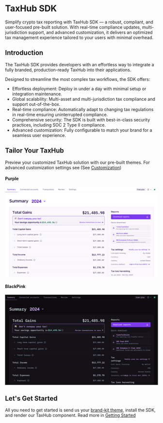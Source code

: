 # TaxHub SDK

Simplify crypto tax reporting with TaxHub SDK — a robust, compliant, and user-focused pre-built solution. With real-time compliance updates, multi-jurisdiction support, and advanced customization, it delivers an optimized tax management experience tailored to your users with minimal overhead.

## Introduction

The TaxHub SDK provides developers with an effortless way to integrate a fully branded, production-ready TaxHub into their applications.

Designed to streamline the most complex tax workflows, the SDK offers:

-   Effortless deployment: Deploy in under a day with minimal setup or integration maintenance.
-   Global scalability: Multi-asset and multi-jurisdiction tax compliance and support out-of-the-box.
-   Real-time compliance: Automatically adapt to changing tax regulations in real-time ensuring uninterrupted compliance.
-   Comprehensive security: The SDK is built with best-in-class security practices, including SOC 2 Type II compliance.
-   Advanced customization: Fully configurable to match your brand for a seamless user experience.

## Tailor Your TaxHub

Preview your customized TaxHub solution with our pre-built themes. For advanced customization settings see (See&nbsp;[Customization](/Customization))

<!-- tabs:start -->

#### **Purple**

![Purple Theme](media/Purple.png)

#### **BlackPink**

![Black Pink Theme](media/Blackpink.png)

<!-- tabs:end -->

## Let's Get Started

All you need to get started is send us your [brand-kit theme](Customization), install the SDK, and render our TaxHub component. Read more in [Getting Started](GettingStarted)

